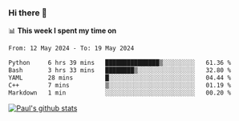 ### Hi there 👋

📊 **This week I spent my time on**
<!--START_SECTION:waka-->

```txt
From: 12 May 2024 - To: 19 May 2024

Python     6 hrs 39 mins   ███████████████▒░░░░░░░░░   61.36 %
Bash       3 hrs 33 mins   ████████▒░░░░░░░░░░░░░░░░   32.80 %
YAML       28 mins         █░░░░░░░░░░░░░░░░░░░░░░░░   04.44 %
C++        7 mins          ▒░░░░░░░░░░░░░░░░░░░░░░░░   01.19 %
Markdown   1 min           ░░░░░░░░░░░░░░░░░░░░░░░░░   00.20 %
```

<!--END_SECTION:waka-->


[![Paul's github stats](https://github-readme-stats.vercel.app/api?username=mickeyouyou&theme=dracula&show_icons=true)](https://github.com/anuraghazra/github-readme-stats)
